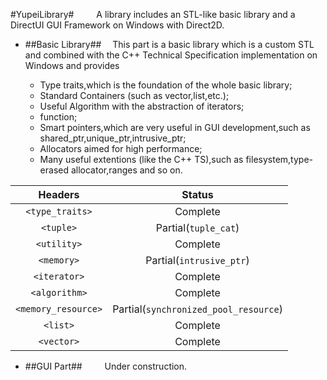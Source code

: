 #YupeiLibrary#
&emsp;&emsp; A library includes an STL-like basic library and a DirectUI GUI Framework on Windows with Direct2D.


+ ##Basic Library##
&emsp;This part is a basic library which is a custom STL and combined with the C++ Technical Specification implementation on Windows and provides

  + Type traits,which is the foundation of the whole basic library;
  + Standard Containers (such as vector,list,etc.);
  + Useful Algorithm with the abstraction of iterators;
  + function;
  + Smart pointers,which are very useful in GUI development,such as shared_ptr,unique_ptr,intrusive_ptr;
  + Allocators aimed for high performance;
  + Many useful extentions (like the C++ TS),such as filesystem,type-erased allocator,ranges and so on.


 |		Headers				|			Status							|
 |:------------------------:|:-----------------------------------------:|
 |	 `<type_traits>`		|	  Complete								|
 |	 `<tuple>`				|	  Partial(`tuple_cat`)					|
 |	 `<utility>`			|	  Complete								|
 |	 `<memory>`				|	  Partial(`intrusive_ptr`)				|
 |	 `<iterator>`			|	  Complete								|
 |	 `<algorithm>`			|	  Complete								|
 |	 `<memory_resource>`	|	  Partial(`synchronized_pool_resource`)	|
 |	 `<list>`				|	  Complete								|
 |	 `<vector>`				|	  Complete								|
 
 
+ ##GUI Part##
&emsp;&emsp; Under construction.